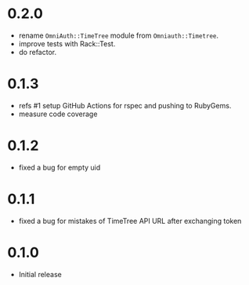 # 0.2.0

- rename `OmniAuth::TimeTree` module from `Omniauth::Timetree`.
- improve tests with Rack::Test.
- do refactor.

# 0.1.3

- refs #1 setup GitHub Actions for rspec and pushing to RubyGems.
- measure code coverage

# 0.1.2

- fixed a bug for empty uid

# 0.1.1

- fixed a bug for mistakes of TimeTree API URL after exchanging token

# 0.1.0

- Initial release
